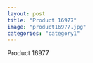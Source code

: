 ```yaml
---
layout: post
title: "Product 16977"
image: "product16977.jpg"
categories: "category1"
---
```

Product 16977
